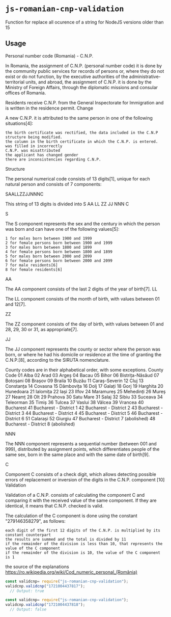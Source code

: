 # `js-romanian-cnp-validation`

Function for replace all ocurence of a string for NodeJS versions older than 15

## Usage

Personal number code (Romania) -  C.N.P.

In Romania, the assignment of C.N.P. (personal number code) it is done by the community public services for records of persons or, where they do not exist or do not function, by the executive authorities of the administrative-territorial units, and abroad, the assignment of C.N.P. it is done by the Ministry of Foreign Affairs, through the diplomatic missions and consular offices of Romania.

Residents receive C.N.P. from the General Inspectorate for Immigration and is written in the residence permit.
Change

A new C.N.P. it is attributed to the same person in one of the following situations[4]:

    the birth certificate was rectified, the data included in the C.N.P structure being modified.
    the column in the birth certificate in which the C.N.P. is entered. was filled in incorrectly
    C.N.P. was misattributed
    the applicant has changed gender
    there are inconsistencies regarding C.N.P.

Structure

The personal numerical code consists of 13 digits[1], unique for each natural person and consists of 7 components:

SAALLZZJJNNNC 

This string of 13 digits is divided into
S AA LL ZZ JJ NNN C

S

The S component represents the sex and the century in which the person was born and can have one of the following values[5]:

    1 for males born between 1900 and 1999
    2 for female persons born between 1900 and 1999
    3 for males born between 1800 and 1899
    4 for female persons born between 1800 and 1899
    5 for males born between 2000 and 2099
    6 for female persons born between 2000 and 2099
    7 for male residents[6]
    8 for female residents[6]

AA

The AA component consists of the last 2 digits of the year of birth[7].
LL

The LL component consists of the month of birth, with values ​​between 01 and 12[7].

ZZ

The ZZ component consists of the day of birth, with values ​​between 01 and 28, 29, 30 or 31, as appropriate[7].

JJ

The JJ component represents the county or sector where the person was born, or where he had his domicile or residence at the time of granting the C.N.P.[8], according to the SIRUTA nomenclature.

County codes are in their alphabetical order, with some exceptions.
County Code
01 Alba
02 Arad
03 Argeș
04 Bacau
05 Bihor
06 Bistrița-Năsăud
07 Botoșani
08 Brașov
09 Braila
10 Buzău
11 Caraș-Severin
12 Cluj
13 Constanța
14 Covasna
15 Dâmbovița
16 Dolj
17 Galați
18 Gorj
19 Harghita
20 Hunedoara
21 Ialomița
22 Iași
23 Ilfov
24 Maramureș
25 Mehedinți
26 Mureș
27 Neamț
28 Olt
29 Prahova
30 Satu Mare
31 Salaj
32 Sibiu
33 Suceava
34 Teleorman
35 Timiș
36 Tulcea
37 Vaslui
38 Vâlcea
39 Vrancea
40 Bucharest
41 Bucharest - District 1
42 Bucharest - District 2
43 Bucharest - District 3
44 Bucharest - District 4
45 Bucharest - District 5
46 Bucharest - District 6
51 Calarași
52 Giurgiu
47 Bucharest - District 7 (abolished)
48 Bucharest - District 8 (abolished)

NNN

The NNN component represents a sequential number (between 001 and 999), distributed by assignment points, which differentiates people of the same sex, born in the same place and with the same date of birth[9].

C

Component C consists of a check digit, which allows detecting possible errors of replacement or inversion of the digits in the C.N.P. component [10]
Validation

Validation of a C.N.P. consists of calculating the component C and comparing it with the received value of the same component. If they are identical, it means that C.N.P. checked is valid.

The calculation of the C component is done using the constant "279146358279", as follows:

    each digit of the first 12 digits of the C.N.P. is multiplied by its constant counterpart
    the results are summed and the total is divided by 11
    if the remainder of the division is less than 10, that represents the value of the C component
    if the remainder of the division is 10, the value of the C component is 1

the source of the explanations https://ro.wikipedia.org/wiki/Cod_numeric_personal_(România)

```javascript
const validcnp= require("js-romanian-cnp-validation");
validcnp.validcnp("1721004437817");
  // Output: true
```

```javascript
const validcnp= require("js-romanian-cnp-validation");
validcnp.validcnp("1721004437818");
  // Output: false
```


